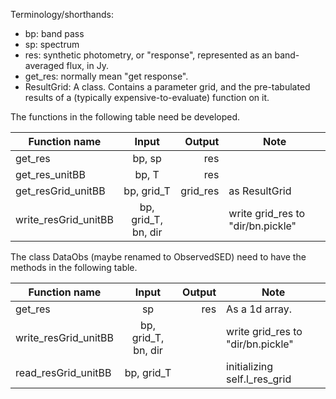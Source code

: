 
Terminology/shorthands:
- bp: band pass
- sp: spectrum
- res: synthetic photometry, or "response", represented as an band-averaged flux, in Jy.
- get_res: normally mean "get response".
- ResultGrid: A class. Contains a parameter grid, and the pre-tabulated results of a (typically expensive-to-evaluate) function on it.

The functions in the following table need be developed.

|  Function name        |  Input      |    Output      | Note |
|-----------------------|:-----------:|---------------:|-------|
| get_res               | bp, sp      | res            |
| get_res_unitBB        | bp, T       | res            |
| get_resGrid_unitBB    | bp, grid_T  | grid_res       | as ResultGrid |
| write_resGrid_unitBB  | bp, grid_T, bn, dir  |       | write grid_res to "dir/bn.pickle" |

The class DataObs (maybe renamed to ObservedSED) need to have the methods in the following table.

|  Function name        |  Input      |    Output      | Note |
|-----------------------|:-----------:|---------------:|-------|
| get_res               | sp          | res            | As a 1d array. |
| write_resGrid_unitBB  | bp, grid_T, bn, dir  |       | write grid_res to "dir/bn.pickle" |
| read_resGrid_unitBB   | bp, grid_T  |                | initializing self.l_res_grid|
